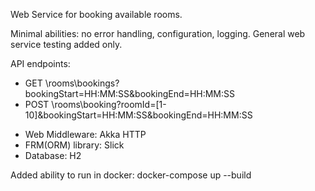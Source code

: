 Web Service for booking available rooms.

Minimal abilities: no error handling, configuration, logging. General web service testing added only.

API endpoints:
* GET \rooms\bookings?bookingStart=HH:MM:SS&bookingEnd=HH:MM:SS
* POST \rooms\booking?roomId=[1-10]&bookingStart=HH:MM:SS&bookingEnd=HH:MM:SS

- Web Middleware: Akka HTTP
- FRM(ORM) library: Slick
- Database: H2

Added ability to run in docker: docker-compose up --build
